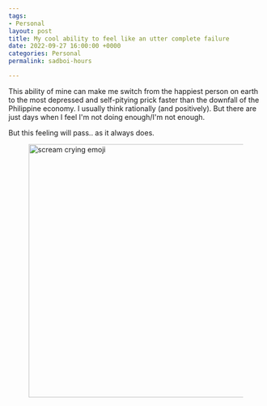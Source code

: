 ```yaml
---
tags:
- Personal
layout: post
title: My cool ability to feel like an utter complete failure
date: 2022-09-27 16:00:00 +0000
categories: Personal
permalink: sadboi-hours

---
```

This ability of mine can make me switch from the happiest person on earth to the most depressed and self-pitying prick faster than the downfall of the Philippine economy. I usually think rationally (and positively). But there are just days when I feel I'm not doing enough/I'm not enough.

But this feeling will pass.. as it always does.

<figure><img src="https://cdn.discordapp.com/attachments/993410728088305734/1021350699134627860/unknown.png" alt="scream crying emoji" style="width:500px;"> <figcaption></figcaption> </figure>